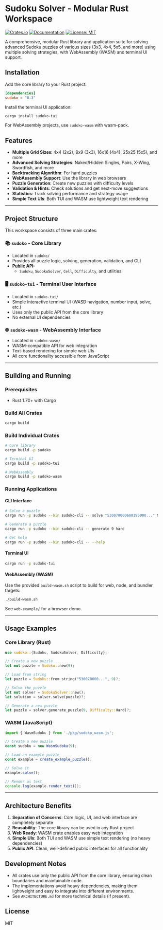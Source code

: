 # Sudoku Solver - Modular Rust Workspace

[![Crates.io](https://img.shields.io/crates/v/sudoko.svg)](https://crates.io/crates/sudoko)
[![Documentation](https://docs.rs/sudoko/badge.svg)](https://docs.rs/sudoko)
[![License: MIT](https://img.shields.io/badge/License-MIT-yellow.svg)](https://opensource.org/licenses/MIT)

A comprehensive, modular Rust library and application suite for solving advanced Sudoku puzzles of various sizes (3x3, 4x4, 5x5, and more) using multiple solving strategies, with WebAssembly (WASM) and terminal UI support.

## Installation

Add the core library to your Rust project:

```toml
[dependencies]
sudoko = "0.3"
```

Install the terminal UI application:

```bash
cargo install sudoko-tui
```

For WebAssembly projects, use `sudoko-wasm` with wasm-pack.

## Features

- **Multiple Grid Sizes**: 4x4 (2x2), 9x9 (3x3), 16x16 (4x4), 25x25 (5x5), and more
- **Advanced Solving Strategies**: Naked/Hidden Singles, Pairs, X-Wing, Swordfish, and more
- **Backtracking Algorithm**: For hard puzzles
- **WebAssembly Support**: Use the library in web browsers
- **Puzzle Generation**: Create new puzzles with difficulty levels
- **Validation & Hints**: Check solutions and get next-move suggestions
- **Statistics**: Track solving performance and strategy usage
- **Simple Text UIs**: Both TUI and WASM use lightweight text rendering

---

## Project Structure

This workspace consists of three main crates:

### 📚 `sudoko` - Core Library
- Located in `sudoko/`
- Provides all puzzle logic, solving, generation, validation, and CLI
- **Public API:**
  - `Sudoku`, `SudokuSolver`, `Cell`, `Difficulty`, and utilities

### 🖥️ `sudoko-tui` - Terminal User Interface
- Located in `sudoko-tui/`
- Simple interactive terminal UI (WASD navigation, number input, solve, etc.)
- Uses only the public API from the core library
- No external UI dependencies

### 🌐 `sudoko-wasm` - WebAssembly Interface
- Located in `sudoko-wasm/`
- WASM-compatible API for web integration
- Text-based rendering for simple web UIs
- All core functionality accessible from JavaScript

---

## Building and Running

### Prerequisites
- Rust 1.70+ with Cargo

### Build All Crates
```bash
cargo build
```

### Build Individual Crates
```bash
# Core library
cargo build -p sudoko

# Terminal UI
cargo build -p sudoko-tui

# WebAssembly
cargo build -p sudoko-wasm
```

### Running Applications

#### CLI Interface
```bash
# Solve a puzzle
cargo run -p sudoko --bin sudoko-cli -- solve "530070000600195000..." 9

# Generate a puzzle
cargo run -p sudoko --bin sudoko-cli -- generate 9 hard

# Get help
cargo run -p sudoko --bin sudoko-cli -- --help
```

#### Terminal UI
```bash
cargo run -p sudoko-tui
```

#### WebAssembly (WASM)
Use the provided `build-wasm.sh` script to build for web, node, and bundler targets:
```bash
./build-wasm.sh
```
See `web-example/` for a browser demo.

---

## Usage Examples

### Core Library (Rust)
```rust
use sudoko::{Sudoku, SudokuSolver, Difficulty};

// Create a new puzzle
let mut puzzle = Sudoku::new(9);

// Load from string
let puzzle = Sudoku::from_string("530070000...", 9)?;

// Solve the puzzle
let mut solver = SudokuSolver::new();
let solution = solver.solve(puzzle)?;

// Generate a new puzzle
let puzzle = solver.generate_puzzle(9, Difficulty::Hard)?;
```

### WASM (JavaScript)
```javascript
import { WasmSudoku } from './pkg/sudoko_wasm.js';

// Create a new puzzle
const sudoku = new WasmSudoku(9);

// Load an example puzzle
const example = create_example_puzzle();

// Solve it
example.solve();

// Render as text
console.log(example.render_text());
```

---

## Architecture Benefits

1. **Separation of Concerns**: Core logic, UI, and web interface are completely separate
2. **Reusability**: The core library can be used in any Rust project
3. **Web Ready**: WASM crate enables easy web integration
4. **Simple UIs**: Both TUI and WASM use simple text rendering (no heavy dependencies)
5. **Public API**: Clean, well-defined public interfaces for all functionality

## Development Notes

- All crates use only the public API from the core library, ensuring clean boundaries and maintainable code.
- The implementations avoid heavy dependencies, making them lightweight and easy to integrate into different environments.
- See `ARCHITECTURE.md` for more technical details (if present).

## License

MIT
